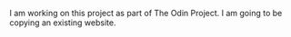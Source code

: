 I am working on this project as part of The Odin Project. I am going to be copying an existing website.

